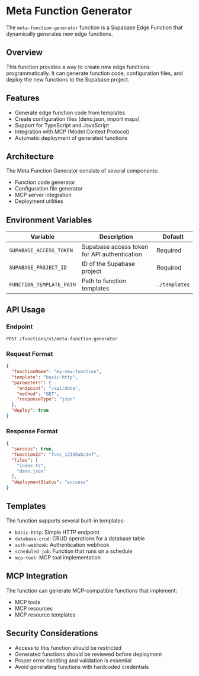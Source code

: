 # Meta Function Generator

The `meta-function-generator` function is a Supabase Edge Function that dynamically generates new edge functions.

## Overview

This function provides a way to create new edge functions programmatically. It can generate function code, configuration files, and deploy the new functions to the Supabase project.

## Features

- Generate edge function code from templates
- Create configuration files (deno.json, import maps)
- Support for TypeScript and JavaScript
- Integration with MCP (Model Context Protocol)
- Automatic deployment of generated functions

## Architecture

The Meta Function Generator consists of several components:

- Function code generator
- Configuration file generator
- MCP server integration
- Deployment utilities

## Environment Variables

| Variable | Description | Default |
|----------|-------------|---------|
| `SUPABASE_ACCESS_TOKEN` | Supabase access token for API authentication | Required |
| `SUPABASE_PROJECT_ID` | ID of the Supabase project | Required |
| `FUNCTION_TEMPLATE_PATH` | Path to function templates | `./templates` |

## API Usage

### Endpoint

```
POST /functions/v1/meta-function-generator
```

### Request Format

```json
{
  "functionName": "my-new-function",
  "template": "basic-http",
  "parameters": {
    "endpoint": "/api/data",
    "method": "GET",
    "responseType": "json"
  },
  "deploy": true
}
```

### Response Format

```json
{
  "success": true,
  "functionId": "func_12345abcdef",
  "files": [
    "index.ts",
    "deno.json"
  ],
  "deploymentStatus": "success"
}
```

## Templates

The function supports several built-in templates:

- `basic-http`: Simple HTTP endpoint
- `database-crud`: CRUD operations for a database table
- `auth-webhook`: Authentication webhook
- `scheduled-job`: Function that runs on a schedule
- `mcp-tool`: MCP tool implementation

## MCP Integration

The function can generate MCP-compatible functions that implement:

- MCP tools
- MCP resources
- MCP resource templates

## Security Considerations

- Access to this function should be restricted
- Generated functions should be reviewed before deployment
- Proper error handling and validation is essential
- Avoid generating functions with hardcoded credentials